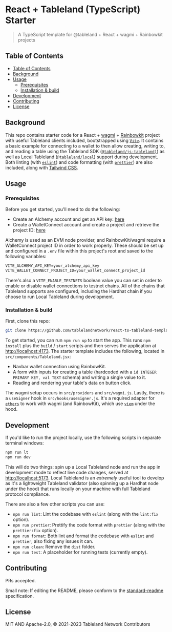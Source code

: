 # React + Tableland (TypeScript) Starter

> A TypeScript template for @tableland + React + wagmi + Rainbowkit projects

## Table of Contents

- [Table of Contents](#table-of-contents)
- [Background](#background)
- [Usage](#usage)
  - [Prerequisites](#prerequisites)
  - [Installation \& build](#installation--build)
- [Development](#development)
- [Contributing](#contributing)
- [License](#license)

## Background

This repo contains starter code for a React + [wagmi](https://wagmi.sh/) + [Rainbowkit](https://www.rainbowkit.com/) project with useful Tableland clients included, bootstrapped using [`Vite`](https://vitejs.dev/). It contains a basic example for connecting to a wallet to then allow creating, writing to, and reading a table using the Tableland SDK ([`@tableland/js-tableland)`](https://github.com/tablelandnetwork/js-tableland)) as well as Local Tableland ([`@tableland/local`](https://github.com/tablelandnetwork/local-tableland)) support during development. Both linting (with [`eslint`](https://eslint.org/)) and code formatting (with [`prettier`](https://prettier.io/)) are also included, along with [Tailwind CSS](https://tailwindcss.com/).

## Usage

### Prerequisites

Before you get started, you'll need to do the following:

- Create an Alchemy account and get an API key: [here](https://www.alchemy.com/)
- Create a WalletConnect account and create a project and retrieve the project ID: [here](https://walletconnect.com/)

Alchemy is used as an EVM node provider, and RainbowKit/wagmi require a WalletConnect project ID in order to work properly. These should be set up and configured in a `.env` file within this project's root and saved to the following variables:

```txt
VITE_ALCHEMY_API_KEY=your_alchemy_api_key
VITE_WALLET_CONNECT_PROJECT_ID=your_wallet_connect_project_id
```

There's also a `VITE_ENABLE_TESTNETS` boolean value you can set in order to enable or disable wallet connections to testnet chains. All of the chains that Tableland supports are configured, including the Hardhat chain if you choose to run Local Tableland during development.

### Installation & build

First, clone this repo:

```sh
git clone https://github.com/tablelandnetwork/react-ts-tableland-template
```

To get started, you can run `npm run up` to start the app. This runs `npm install` plus the `build` / `start` scripts and then serves the application at [http://localhost:4173](http://localhost:4173). The starter template includes the following, located in `src/components/Tableland.jsx`:

- Navbar wallet connection using RainbowKit.
- A form with inputs for creating a table (hardcoded with a `id INTEGER PRIMARY KEY, val TEXT` schema) and writing a single value to it.
- Reading and rendering your table's data on button click.

The wagmi setup occurs in `src/providers` and `src/wagmi.js`. Lastly, there is a `useSigner` hook in `src/hooks/useSigner.js`. It's a required adapter for [`ethers`](https://docs.ethers.org/v5/) to work with wagmi (and RainbowKit), which use [`viem`](https://viem.sh/) under the hood.

## Development

If you'd like to run the project locally, use the following scripts in separate terminal windows:

```sh
npm run lt
npm run dev
```

This will do two things: spin up a Local Tableland node and run the app in development mode to reflect live code changes, served at [http://localhost:5173](http://localhost:5173). Local Tableland is an _extremely_ useful tool to develop as it's a lightweight Tableland validator (also spinning up a Hardhat node under the hood) that runs locally on your machine with full Tableland protocol compliance.

There are also a few other scripts you can use:

- `npm run lint`: Lint the codebase with `eslint` (along with the `lint:fix` option).
- `npm run prettier`: Prettify the code format with `prettier` (along with the `prettier:fix` option).
- `npm run format`: Both lint and format the codebase with `eslint` and `prettier`, also fixing any issues it can.
- `npm run clean`: Remove the `dist` folder.
- `npm run test`: A placeholder for running tests (currently empty).

## Contributing

PRs accepted.

Small note: If editing the README, please conform to the
[standard-readme](https://github.com/RichardLitt/standard-readme) specification.

## License

MIT AND Apache-2.0, © 2021-2023 Tableland Network Contributors
